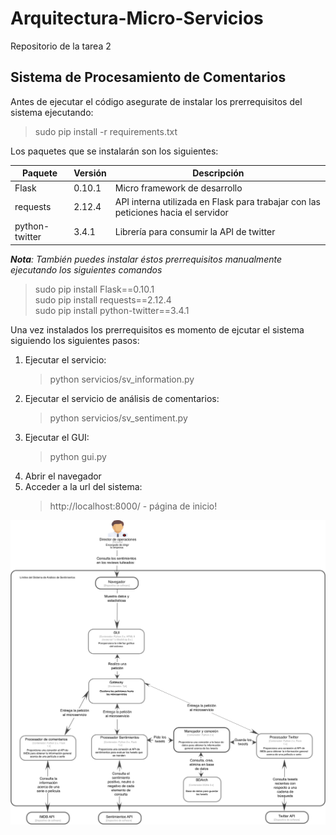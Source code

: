 # Arquitectura-Micro-Servicios
Repositorio de la tarea 2

## Sistema de Procesamiento de Comentarios

Antes de ejecutar el código asegurate de instalar los prerrequisitos del sistema ejecutando:
> sudo pip install -r requirements.txt  

Los paquetes que se instalarán son los siguientes:

Paquete        | Versión | Descripción
---------------|---------|------------
Flask          | 0.10.1  | Micro framework de desarrollo
requests       | 2.12.4  | API interna utilizada en Flask para trabajar con las peticiones hacia el servidor
python-twitter | 3.4.1   | Librería para consumir la API de twitter

*__Nota__: También puedes instalar éstos prerrequisitos manualmente ejecutando los siguientes comandos*   
> sudo pip install Flask==0.10.1  
> sudo pip install requests==2.12.4  
> sudo pip install python-twitter==3.4.1

Una vez instalados los prerrequisitos es momento de ejcutar el sistema siguiendo los siguientes pasos:  
1. Ejecutar el servicio:  
   > python servicios/sv_information.py
2. Ejecutar el servicio de análisis de comentarios:  
   > python servicios/sv_sentiment.py  
3. Ejecutar el GUI:  
   > python gui.py  
4. Abrir el navegador
5. Acceder a la url del sistema:
   > http://localhost:8000/ - página de inicio!


![Diagrama de contenedores del SMAM](imagenes/diagrama.png)
